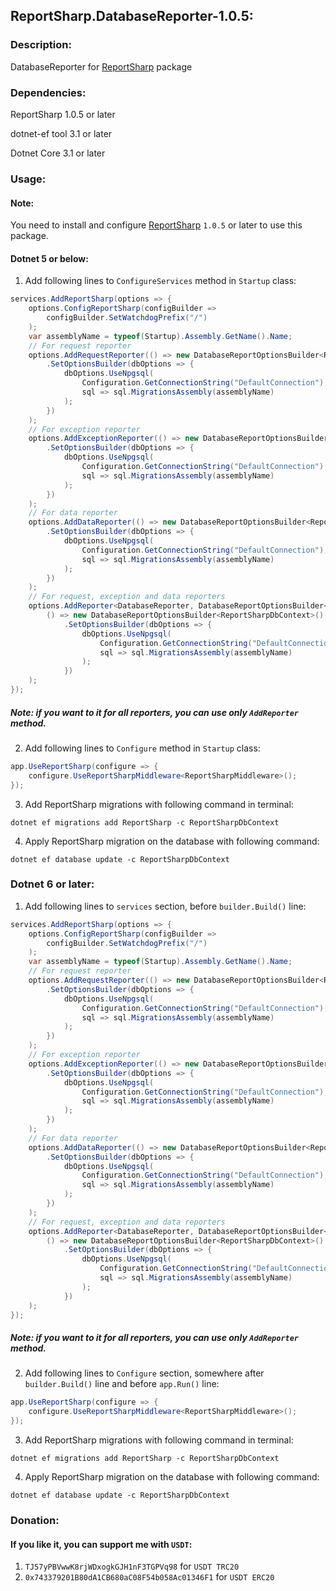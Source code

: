 ## ReportSharp.DatabaseReporter-1.0.5:

### Description:

DatabaseReporter for [ReportSharp](https://www.nuget.org/packages/ReportSharp) package

### Dependencies:

ReportSharp 1.0.5 or later

dotnet-ef tool 3.1 or later

Dotnet Core 3.1 or later

### Usage:

#### Note:

You need to install and configure [ReportSharp](https://www.nuget.org/packages/ReportSharp/) `1.0.5` or later to use
this package.

#### Dotnet 5 or below:

1) Add following lines to `ConfigureServices` method in `Startup` class:

```c#
services.AddReportSharp(options => {
    options.ConfigReportSharp(configBuilder =>
        configBuilder.SetWatchdogPrefix("/")
    );
    var assemblyName = typeof(Startup).Assembly.GetName().Name;
    // For request reporter
    options.AddRequestReporter(() => new DatabaseReportOptionsBuilder<ReportSharpDbContext>()
        .SetOptionsBuilder(dbOptions => {
            dbOptions.UseNpgsql(
                Configuration.GetConnectionString("DefaultConnection"),
                sql => sql.MigrationsAssembly(assemblyName)
            );
        })
    );
    // For exception reporter
    options.AddExceptionReporter(() => new DatabaseReportOptionsBuilder<ReportSharpDbContext>()
        .SetOptionsBuilder(dbOptions => {
            dbOptions.UseNpgsql(
                Configuration.GetConnectionString("DefaultConnection"),
                sql => sql.MigrationsAssembly(assemblyName)
            );
        })
    );
    // For data reporter
    options.AddDataReporter(() => new DatabaseReportOptionsBuilder<ReportSharpDbContext>()
        .SetOptionsBuilder(dbOptions => {
            dbOptions.UseNpgsql(
                Configuration.GetConnectionString("DefaultConnection"),
                sql => sql.MigrationsAssembly(assemblyName)
            );
        })
    );
    // For request, exception and data reporters
    options.AddReporter<DatabaseReporter, DatabaseReportOptionsBuilder<ReportSharpDbContext>>(
        () => new DatabaseReportOptionsBuilder<ReportSharpDbContext>()
            .SetOptionsBuilder(dbOptions => {
                dbOptions.UseNpgsql(
                    Configuration.GetConnectionString("DefaultConnection"),
                    sql => sql.MigrationsAssembly(assemblyName)
                );
            })
    );
});
```

##### Note: if you want to it for all reporters, you can use only `AddReporter` method.

2) Add following lines to `Configure` method in `Startup` class:

```c#
app.UseReportSharp(configure => {
    configure.UseReportSharpMiddleware<ReportSharpMiddleware>();
});
```

3) Add ReportSharp migrations with following command in terminal:

```
dotnet ef migrations add ReportSharp -c ReportSharpDbContext
```

4) Apply ReportSharp migration on the database with following command:

```
dotnet ef database update -c ReportSharpDbContext
```

### Dotnet 6 or later:

1) Add following lines to `services` section, before `builder.Build()` line:

```c#
services.AddReportSharp(options => {
    options.ConfigReportSharp(configBuilder =>
        configBuilder.SetWatchdogPrefix("/")
    );
    var assemblyName = typeof(Startup).Assembly.GetName().Name;
    // For request reporter
    options.AddRequestReporter(() => new DatabaseReportOptionsBuilder<ReportSharpDbContext>()
        .SetOptionsBuilder(dbOptions => {
            dbOptions.UseNpgsql(
                Configuration.GetConnectionString("DefaultConnection"),
                sql => sql.MigrationsAssembly(assemblyName)
            );
        })
    );
    // For exception reporter
    options.AddExceptionReporter(() => new DatabaseReportOptionsBuilder<ReportSharpDbContext>()
        .SetOptionsBuilder(dbOptions => {
            dbOptions.UseNpgsql(
                Configuration.GetConnectionString("DefaultConnection"),
                sql => sql.MigrationsAssembly(assemblyName)
            );
        })
    );
    // For data reporter
    options.AddDataReporter(() => new DatabaseReportOptionsBuilder<ReportSharpDbContext>()
        .SetOptionsBuilder(dbOptions => {
            dbOptions.UseNpgsql(
                Configuration.GetConnectionString("DefaultConnection"),
                sql => sql.MigrationsAssembly(assemblyName)
            );
        })
    );
    // For request, exception and data reporters
    options.AddReporter<DatabaseReporter, DatabaseReportOptionsBuilder<ReportSharpDbContext>>(
        () => new DatabaseReportOptionsBuilder<ReportSharpDbContext>()
            .SetOptionsBuilder(dbOptions => {
                dbOptions.UseNpgsql(
                    Configuration.GetConnectionString("DefaultConnection"),
                    sql => sql.MigrationsAssembly(assemblyName)
                );
            })
    );
});
```

##### Note: if you want to it for all reporters, you can use only `AddReporter` method.

2) Add following lines to `Configure` section, somewhere after `builder.Build()` line and before `app.Run()` line:

```c#
app.UseReportSharp(configure => {
    configure.UseReportSharpMiddleware<ReportSharpMiddleware>();
});
```

3) Add ReportSharp migrations with following command in terminal:

```
dotnet ef migrations add ReportSharp -c ReportSharpDbContext
```

4) Apply ReportSharp migration on the database with following command:

```
dotnet ef database update -c ReportSharpDbContext
```

### Donation:

#### If you like it, you can support me with `USDT`:

1) `TJ57yPBVwwK8rjWDxogkGJH1nF3TGPVq98` for `USDT TRC20`
2) `0x743379201B80dA1CB680aC08F54b058Ac01346F1` for `USDT ERC20`

